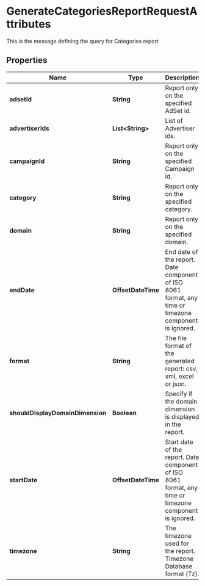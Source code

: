 

# GenerateCategoriesReportRequestAttributes

This is the message defining the query for Categories report

## Properties

| Name | Type | Description | Notes |
|------------ | ------------- | ------------- | -------------|
|**adsetId** | **String** | Report only on the specified AdSet id. |  [optional] |
|**advertiserIds** | **List&lt;String&gt;** | List of Advertiser ids. |  |
|**campaignId** | **String** | Report only on the specified Campaign id. |  [optional] |
|**category** | **String** | Report only on the specified category. |  [optional] |
|**domain** | **String** | Report only on the specified domain. |  [optional] |
|**endDate** | **OffsetDateTime** | End date of the report. Date component of ISO 8061 format, any time or timezone component is ignored. |  |
|**format** | **String** | The file format of the generated report: csv, xml, excel or json. |  |
|**shouldDisplayDomainDimension** | **Boolean** | Specify if the domain dimension is displayed in the report. |  [optional] |
|**startDate** | **OffsetDateTime** | Start date of the report. Date component of ISO 8061 format, any time or timezone component is ignored. |  |
|**timezone** | **String** | The timezone used for the report. Timezone Database format (Tz). |  [optional] |



